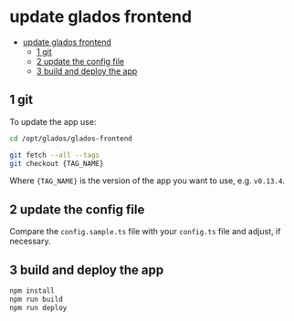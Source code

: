 # update glados frontend

- [update glados frontend](#update-glados-frontend)
  - [1 git](#1-git)
  - [2 update the config file](#2-update-the-config-file)
  - [3 build and deploy the app](#3-build-and-deploy-the-app)


## 1 git

To update the app use:

```bash
cd /opt/glados/glados-frontend

git fetch --all --tags
git checkout {TAG_NAME}
```

Where `{TAG_NAME}` is the version of the app you want to use, e.g. `v0.13.4`.

## 2 update the config file

Compare the `config.sample.ts` file with your `config.ts` file and adjust, if necessary.

## 3 build and deploy the app

```bash
npm install
npm run build
npm run deploy
```
